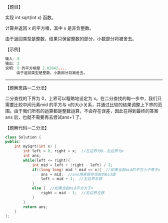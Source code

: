 【题目】

实现 int sqrt(int x) 函数。

计算并返回 x 的平方根，其中 x 是非负整数。

由于返回类型是整数，结果只保留整数的部分，小数部分将被舍去。

【示例】

```c++
输入: 8
输出: 2
说明: 8 的平方根是 2.82842..., 
     由于返回类型是整数，小数部分将被舍去。
```

---

【题解思路—二分法】

二分查找的下界为 0，上界可以粗略地设定为 x。在二分查找的每一步中，我们只需要比较中间元素mid 的平方与 x的大小关系，并通过比较的结果调整上下界的范围。由于我们所有的运算都是整数运算，不会存在误差，因此在得到最终的答案ans 后，也就不需要再去尝试ans+1 了。

【题解代码—二分法】

```c++
class Solution {
public:
    int mySqrt(int x) {
        int left = 0, right = x;  //左边界为0，右边界为x
        int ans;
        while(left <= right){
            int mid = left + (right - left) / 2;
            if((long long) mid * mid <= x){  //如果当前mid的平方小于等于x
                ans = mid;  //ans用来保存当前的mid值
                left = mid + 1;  //左边界右移
            }
            else {  //如果当前mid平方大于x
                right = mid - 1;  //右边界左移
            }
        }
        return ans;
    }
};
```

